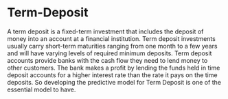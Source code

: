 # Term-Deposit

A term deposit is a fixed-term investment that includes the deposit of money into an account at a financial institution. Term deposit investments usually carry short-term maturities ranging from one month to a few years and will have varying levels of required minimum deposits.
Term deposit accounts provide banks with the cash flow they need to lend money to other customers. The bank makes a profit by lending the funds held in time deposit accounts for a higher interest rate than the rate it pays on the time deposits.
So developing the predictive model for Term Deposit is one of the essential model to have.
